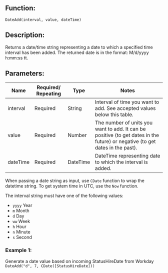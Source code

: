 ## Function:
`DateAdd(interval, value, dateTime)`

## Description:
Returns a date/time string representing a date to which a specified time interval has been added. The returned date is in the format: M/d/yyyy h:mm:ss tt.

## Parameters:

| Name     | Required/ Repeating | Type     | Notes                                            |
|----------|---------------------|----------|--------------------------------------------------|
| interval | Required            | String   | Interval of time you want to add. See accepted values below this table. |
| value    | Required            | Number   | The number of units you want to add. It can be positive (to get dates in the future) or negative (to get dates in the past). |
| dateTime | Required            | DateTime | DateTime representing date to which the interval is added. |

When passing a date string as input, use `CDate` function to wrap the datetime string. To get system time in UTC, use the `Now` function.

The interval string must have one of the following values:
- `yyyy` Year
- `m` Month
- `d` Day
- `ww` Week
- `h` Hour
- `n` Minute
- `s` Second

### Example 1:
Generate a date value based on incoming StatusHireDate from Workday
`DateAdd("d", 7, CDate([StatusHireDate]))`